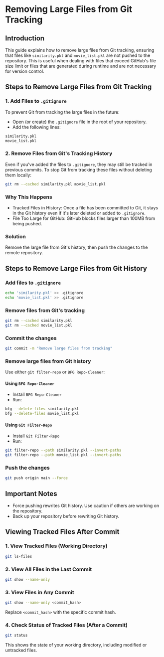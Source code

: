 # Removing Large Files from Git Tracking

## Introduction

This guide explains how to remove large files from Git tracking, ensuring that files like `similarity.pkl` and `movie_list.pkl` are not pushed to the repository. This is useful when dealing with files that exceed GitHub's file size limit or files that are generated during runtime and are not necessary for version control.

## Steps to Remove Large Files from Git Tracking

### 1. Add Files to `.gitignore`

To prevent Git from tracking the large files in the future:

* Open (or create) the `.gitignore` file in the root of your repository.
* Add the following lines:
```markdown
similarity.pkl
movie_list.pkl
```
### 2. Remove Files from Git's Tracking History

Even if you've added the files to `.gitignore`, they may still be tracked in previous commits. To stop Git from tracking these files without deleting them locally:

```bash
git rm --cached similarity.pkl movie_list.pkl
```
### Why This Happens

* Tracked Files in History: Once a file has been committed to Git, it stays in the Git history even if it's later deleted or added to `.gitignore`.
* File Too Large for GitHub: GitHub blocks files larger than 100MB from being pushed.

### Solution

Remove the large file from Git's history, then push the changes to the remote repository.

## Steps to Remove Large Files from Git History

### Add files to `.gitignore`

```bash
echo 'similarity.pkl' >> .gitignore
echo 'movie_list.pkl' >> .gitignore
```
### Remove files from Git's tracking

```bash
git rm --cached similarity.pkl
git rm --cached movie_list.pkl
```
### Commit the changes

```bash
git commit -m "Remove large files from tracking"
```
### Remove large files from Git history

Use either `git filter-repo` or `BFG Repo-Cleaner`:

#### Using `BFG Repo-Cleaner`

* Install `BFG Repo-Cleaner`
* Run:
```bash
bfg --delete-files similarity.pkl
bfg --delete-files movie_list.pkl
```
#### Using `Git Filter-Repo`

* Install `Git Filter-Repo`
* Run:
```bash
git filter-repo --path similarity.pkl --invert-paths
git filter-repo --path movie_list.pkl --invert-paths
```
### Push the changes

```bash
git push origin main --force
```
## Important Notes

* Force pushing rewrites Git history. Use caution if others are working on the repository.
* Back up your repository before rewriting Git history.

## Viewing Tracked Files After Commit

### 1. View Tracked Files (Working Directory)

```bash
git ls-files
```
### 2. View All Files in the Last Commit

```bash
git show --name-only
```
### 3. View Files in Any Commit

```bash
git show --name-only <commit_hash>
```
Replace `<commit_hash>` with the specific commit hash.

### 4. Check Status of Tracked Files (After a Commit)

```bash
git status
```
This shows the state of your working directory, including modified or untracked files.
